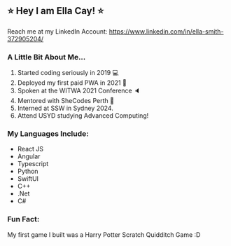 ## :star: Hey I am Ella Cay! :star: 

Reach me at my LinkedIn Account: https://www.linkedin.com/in/ella-smith-372905204/


### A Little Bit About Me...
1. Started coding seriously in 2019 :computer:
2. Deployed my first paid PWA in 2021 :tada:
3. Spoken at the WITWA 2021 Conference :speaker:
4. Mentored with SheCodes Perth :woman:
5. Interned at SSW in Sydney 2024.
6. Attend USYD studying Advanced Computing!

### My Languages Include:
- React JS
- Angular
- Typescript
- Python
- SwiftUI
- C++
- .Net
- C#

### Fun Fact:
My first game I built was a Harry Potter Scratch Quidditch Game :D

